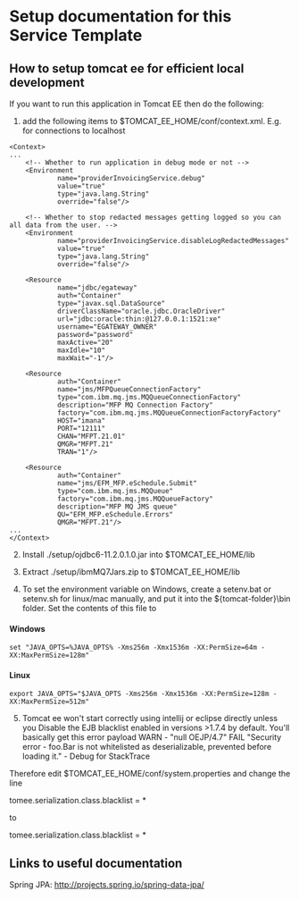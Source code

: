 # Setup documentation for this Service Template

## How to setup tomcat ee for efficient local development
If you want to run this application in Tomcat EE then do the following:

1) add the following items to $TOMCAT_EE_HOME/conf/context.xml. E.g. for connections to localhost
```
<Context>
...
    <!-- Whether to run application in debug mode or not -->
    <Environment
            name="providerInvoicingService.debug"
            value="true"
            type="java.lang.String"
            override="false"/>

    <!-- Whether to stop redacted messages getting logged so you can all data from the user. -->
    <Environment
            name="providerInvoicingService.disableLogRedactedMessages"
            value="true"
            type="java.lang.String"
            override="false"/>
         
    <Resource
            name="jdbc/egateway"
            auth="Container"
            type="javax.sql.DataSource"
            driverClassName="oracle.jdbc.OracleDriver"
            url="jdbc:oracle:thin:@127.0.0.1:1521:xe"
            username="EGATEWAY_OWNER"
            password="password"
            maxActive="20"
            maxIdle="10"
            maxWait="-1"/>

    <Resource
            auth="Container"
            name="jms/MFPQueueConnectionFactory"
            type="com.ibm.mq.jms.MQQueueConnectionFactory"
            description="MFP MQ Connection Factory"
            factory="com.ibm.mq.jms.MQQueueConnectionFactoryFactory"
            HOST="imana"
            PORT="12111"
            CHAN="MFPT.21.01"
            QMGR="MFPT.21"
            TRAN="1"/>

    <Resource
            auth="Container"
            name="jms/EFM_MFP.eSchedule.Submit"
            type="com.ibm.mq.jms.MQQueue"
            factory="com.ibm.mq.jms.MQQueueFactory"
            description="MFP MQ JMS queue"
            QU="EFM_MFP.eSchedule.Errors"
            QMGR="MFPT.21"/>
... 
</Context>
```
2) Install ./setup/ojdbc6-11.2.0.1.0.jar into $TOMCAT_EE_HOME/lib

3) Extract ./setup/ibmMQ7Jars.zip to $TOMCAT_EE_HOME/lib

4) To set the environment variable on Windows, create a setenv.bat or setenv.sh for linux/mac manually, and put it into the ${tomcat-folder}\bin folder.
Set the contents of this file to
#### Windows
```
set "JAVA_OPTS=%JAVA_OPTS% -Xms256m -Xmx1536m -XX:PermSize=64m -XX:MaxPermSize=128m"
```
#### Linux
```
export JAVA_OPTS="$JAVA_OPTS -Xms256m -Xmx1536m -XX:PermSize=128m -XX:MaxPermSize=512m"
```

5) Tomcat ee won't start correctly using intellij or eclipse directly unless you Disable the EJB blacklist enabled in versions >1.7.4 by default.
You'll basically get this error payload
WARN - "null OEJP/4.7" FAIL "Security error - foo.Bar is not whitelisted as deserializable, prevented before loading it." - Debug for StackTrace

Therefore edit $TOMCAT_EE_HOME/conf/system.properties and change the line

tomee.serialization.class.blacklist = *

to
 
tomee.serialization.class.blacklist = *

## Links to useful documentation
 Spring JPA: http://projects.spring.io/spring-data-jpa/

